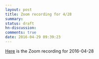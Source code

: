 ```yaml
---
layout: post
title: Zoom recording for 4/28
summary:
status: draft
hn-discussion:
comments: true
date: 2016-04-29 09:39:23
---
```


[Here](https://docs.google.com/a/usfca.edu/folderview?id=0B-5GjaosMAovT3NBbHlveHJFM2c&usp=drivesdk) is the Zoom recording for 2016-04-28
